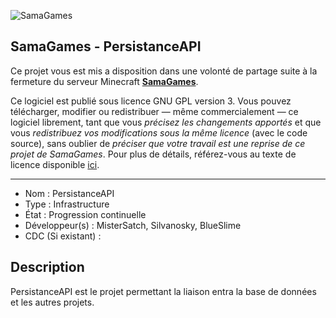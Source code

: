 ![SamaGames](https://assets.samagames.net/images/logo.png "SamaGames logo")

## SamaGames - PersistanceAPI

Ce projet vous est mis a disposition dans une volonté de partage suite à la fermeture du serveur Minecraft [**SamaGames**](http://samagames.net).

Ce logiciel est publié sous licence GNU GPL version 3. Vous pouvez télécharger, modifier ou redistribuer — même commercialement — ce logiciel librement, tant que vous *précisez les changements apportés* et que vous *redistribuez vos modifications sous la même licence* (avec le code source), sans oublier de *préciser que votre travail est une reprise de ce projet de SamaGames*.
Pour plus de détails, référez-vous au texte de licence disponible [ici](LICENCE).

------------------------------------

- Nom : PersistanceAPI
- Type : Infrastructure
- État : Progression continuelle
- Développeur(s) : MisterSatch, Silvanosky, BlueSlime
- CDC (Si existant) : 


## Description
PersistanceAPI est le projet permettant la liaison entra la base de données et les autres projets.